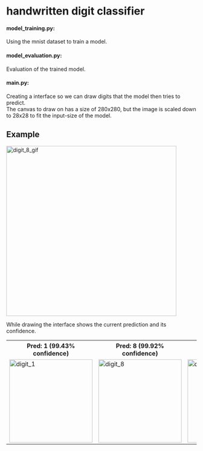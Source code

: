 # handwritten digit classifier

#### model_training.py:
 Using the mnist dataset to train a model.
 
#### model_evaluation.py:
 Evaluation of the trained model.
 
#### main.py: 
<p>
 Creating a interface so we can draw digits that the model then tries to predict. <br>
 The canvas to draw on has a size of 280x280, but the image is scaled down to 28x28 to fit the input-size of the model.
</p>

## Example
<img src="https://github.com/leondorian/handwritten_digit_classifier/assets/154075579/27423930-5a70-4d09-8c51-8bf1c527b36d" alt="digit_8_gif" width="450" height="auto">

<p>
 While drawing the interface shows the current prediction and its confidence. 
</p>

<table>
  <tr>
    <th scope="col">Pred: 1 (99.43% confidence)</th>
    <th scope="col">Pred: 8 (99.92% confidence)</th>
    <th scope="col">Pred: 7 (98.06% confidence)</th>
  </tr>
  <tr>
    <td><img src="https://github.com/leondorian/handwritten_digit_classifier/assets/154075579/ccbfc0ef-8439-4092-bf8f-4808b709e0fb" alt="digit_1" width="220" height="auto"></td>
    <td><img src="https://github.com/leondorian/handwritten_digit_classifier/assets/154075579/7657fe18-e1ab-492f-b903-765590569c23" alt="digit_8" width="220" height="auto"></td>
    <td><img src="https://github.com/leondorian/handwritten_digit_classifier/assets/154075579/7d7017b4-4b41-4775-bb60-ab457c2c7834" alt="digit_7" width="220" height="auto"></td>
  </tr>
</table>
